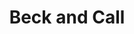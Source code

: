 ---
title: Beck and Call
layout: pioneer_card
non_combat:
  post: The wolf kinfolk is working on a project (poem, story, etc) and is looking for someone to assist.  If the players help, they get paid
  reward: Up to 20 leaves paid for assistance
combat:
  post: The wolf is a disguised monster and its friends are lying in wait to ambush those who may attempt to help.
  reward: Goblins attack from the woods with 1 leaf per reset and 2 resets. 1 basic resource if harvested.
---